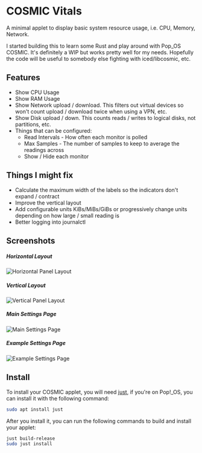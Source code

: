 # COSMIC Vitals

A minimal applet to display basic system resource usage, i.e. CPU, Memory, Network. 

I started building this to learn some Rust and play around with Pop_OS COSMIC. It's definitely a WIP but works pretty well for my needs. Hopefully the code will be useful to somebody else fighting with iced/libcosmic, etc.

## Features

* Show CPU Usage
* Show RAM Usage
* Show Network upload / download. This filters out virtual devices so won't count upload / download twice when using a VPN, etc.
* Show Disk upload / down. This counts reads / writes to logical disks, not partitions, etc.
* Things that can be configured:
  * Read Intervals - How often each monitor is polled
  * Max Samples - The number of samples to keep to average the readings across
  * Show / Hide each monitor

## Things I might fix

* Calculate the maximum width of the labels so the indicators don't expand / contract
* Improve the vertical layout
* Add configurable units KiBs/MiBs/GiBs or progressively change units depending on how large / small reading is
* Better logging into journalctl

## Screenshots

##### Horizontal Layout
![Horizontal Panel Layout](https://github.com/Coinio/cosmic-vitals/blob/main/res/screenshots/horizontal-layout.png)
##### Vertical Layout
![Vertical Panel Layout](https://github.com/Coinio/cosmic-vitals/blob/main/res/screenshots/vertical-layout.jpg)
##### Main Settings Page
![Main Settings Page](https://github.com/Coinio/cosmic-vitals/blob/main/res/screenshots/main-settings.png)
##### Example Settings Page
![Example Settings Page](https://github.com/Coinio/cosmic-vitals/blob/main/res/screenshots/example-network-settings.png)

## Install

To install your COSMIC applet, you will need [just](https://github.com/casey/just), if you're on Pop!\_OS, you can install it with the following command:

```sh
sudo apt install just
```

After you install it, you can run the following commands to build and install your applet:

```sh
just build-release
sudo just install
```

